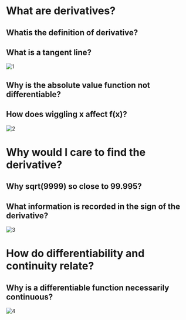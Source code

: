# What are derivatives?
## Whatis the definition of derivative?
## What is a tangent line?
![1](http://d.pr/i/1khlc+)
## Why is the absolute value function not differentiable?
## How does wiggling x affect f(x)?
![2](http://d.pr/i/1d5py+)

# Why would I care to find the derivative?
## Why sqrt(9999) so close to 99.995?
## What information is recorded in the sign of the derivative?
![3](http://d.pr/i/nDOO+)

# How do differentiability and continuity relate?
## Why is a differentiable function necessarily continuous?
![4](http://d.pr/i/plNX+)


